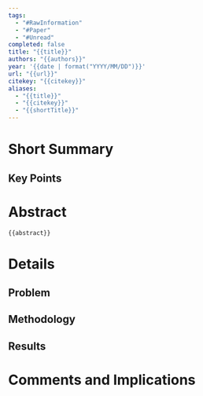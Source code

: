 ```yaml
---
tags:
  - "#RawInformation"
  - "#Paper"
  - "#Unread"
completed: false
title: "{{title}}"
authors: "{{authors}}"
year: '{{date | format("YYYY/MM/DD")}}'
url: "{{url}}"
citekey: "{{citekey}}"
aliases:
  - "{{title}}"
  - "{{citekey}}"
  - "{{shortTitle}}"
---
```


# Short Summary

## Key Points

# Abstract
```
{{abstract}}
```

# Details
## Problem

## Methodology

## Results

# Comments and Implications
